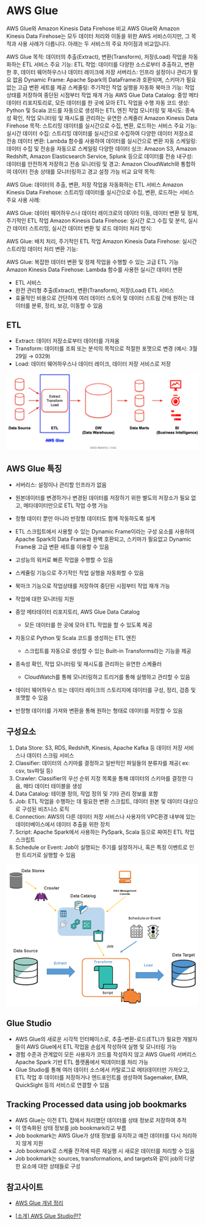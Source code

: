 # AWS Glue


AWS Glue와 Amazon Kinesis Data Firehose 비교
AWS Glue와 Amazon Kinesis Data Firehose는 모두 데이터 처리와 이동을 위한 AWS 서비스이지만, 그 목적과 사용 사례가 다릅니다. 아래는 두 서비스의 주요 차이점과 비교입니다.

AWS Glue
목적: 데이터의 추출(Extract), 변환(Transform), 저장(Load) 작업을 자동화하는 ETL 서비스
주요 기능:
ETL 작업: 데이터를 다양한 소스로부터 추출하고, 변환한 후, 데이터 웨어하우스나 데이터 레이크에 저장
서버리스: 인프라 설정이나 관리가 필요 없음
Dynamic Frame: Apache Spark의 DataFrame과 호환되며, 스키마가 필요 없는 고급 변환 세트를 제공
스케줄링: 주기적인 작업 실행을 자동화
북마크 기능: 작업 상태를 저장하여 중단된 시점부터 작업 재개 가능
AWS Glue Data Catalog: 중앙 메타데이터 리포지토리로, 모든 데이터를 한 곳에 모아 ETL 작업을 수행
자동 코드 생성: Python 및 Scala 코드를 자동으로 생성하는 ETL 엔진
작업 모니터링 및 재시도: 종속성 확인, 작업 모니터링 및 재시도를 관리하는 유연한 스케줄러
Amazon Kinesis Data Firehose
목적: 스트리밍 데이터를 실시간으로 수집, 변환, 로드하는 서비스
주요 기능:
실시간 데이터 수집: 스트리밍 데이터를 실시간으로 수집하여 다양한 데이터 저장소로 전송
데이터 변환: Lambda 함수를 사용하여 데이터를 실시간으로 변환
자동 스케일링: 데이터 수집 및 전송을 자동으로 스케일링
다양한 데이터 싱크: Amazon S3, Amazon Redshift, Amazon Elasticsearch Service, Splunk 등으로 데이터를 전송
내구성: 데이터를 안전하게 저장하고 전송
모니터링 및 경고: Amazon CloudWatch와 통합하여 데이터 전송 상태를 모니터링하고 경고 설정 가능
비교 요약
목적:

AWS Glue: 데이터의 추출, 변환, 저장 작업을 자동화하는 ETL 서비스
Amazon Kinesis Data Firehose: 스트리밍 데이터를 실시간으로 수집, 변환, 로드하는 서비스
주요 사용 사례:

AWS Glue: 데이터 웨어하우스나 데이터 레이크로의 데이터 이동, 데이터 변환 및 정제, 주기적인 ETL 작업
Amazon Kinesis Data Firehose: 실시간 로그 수집 및 분석, 실시간 데이터 스트리밍, 실시간 데이터 변환 및 로드
데이터 처리 방식:

AWS Glue: 배치 처리, 주기적인 ETL 작업
Amazon Kinesis Data Firehose: 실시간 스트리밍 데이터 처리
변환 기능:

AWS Glue: 복잡한 데이터 변환 및 정제 작업을 수행할 수 있는 고급 ETL 기능
Amazon Kinesis Data Firehose: Lambda 함수를 사용한 실시간 데이터 변환

- ETL 서비스
- 완전 관리형 추출(Extract), 변환(Transform), 저장(Load) ETL 서비스
- 효율적인 비용으로 간단하게 여러 데이터 스토어 및 데이터 스트림 간에 원하는 데이터를 분류, 정리, 보강, 이동할 수 있음

## ETL
- Extract: 데이터 저장소로부터 데이터를 가져옴
- Transform: 데이터를 조회 또는 분석의 목적으로 적절한 포맷으로 변경 (예시: 3월 29일 → 0329)
- Load: 데이터 웨어하우스나 데이터 레이크, 데이터 저장 서비스로 저장

![alt text](../../images/cloud/glue.png)

## AWS Glue 특징

- 서버리스: 설정이나 관리할 인프라가 없음
- 원본데이터를 변경하거나 변경된 데이터를 저장하기 위한 별도의 저장소가 필요 없고, 메타데이터만으로 ETL 작업 수행 가능
- 정형 데이터 뿐만 아니라 반정형 데이터도 함께 작동하도록 설계
- ETL 스크립트에서 사용할 수 있는 Dynamic Frame이라는 구성 요소를 사용하여 Apache Spark의 Data Frame과 완벽 호환되고, 스키마가 필요없고 Dynamic Frame용 고급 변환 세트를 이용할 수 있음
- 고성능의 워커로 빠른 작업을 수행할 수 있음
- 스케쥴링 기능으로 주기적인 작업 실행을 자동화할 수 있음
- 북마크 기능으로 작업상태를 저장하여 중단된 시점부터 작업 재개 가능
- 작업에 대한 모니터링 지원

- 중앙 메타데이터 리포지토리, AWS Glue Data Catalog
    - 모든 데이터를 한 곳에 모아 ETL 작업을 할 수 있도록 제공
- 자동으로 Python 및 Scala 코드를 생성하는 ETL 엔진
    - 스크립트를 자동으로 생성할 수 있는 Built-in Transforms라는 기능을 제공
- 종속성 확인, 작업 모니터링 및 재시도를 관리하는 유연한 스케쥴러
    - CloudWatch를 통해 모니터링하고 트리거를 통해 실행하고 관리할 수 있음
- 데이터 웨어하우스 또는 데이터 레이크의 스토리지에 데이터를 구성, 정리, 검증 및 포맷할 수 있음
- 반정형 데이터를 가져와 변환을 통해 원하는 형태로 데이터를 저장할 수 있음

## 구성요소
1. Data Store: S3, RDS, Redshift, Kinesis, Apache Kafka 등 데이터 저장 서비스나 데이터 스크림 서비스
2. Classifier: 데이터의 스키마를 결정하고 일반적인 파일들의 분류자를 제공( ex: csv, tsv파일 등)
3. Crawler: Classifier의 우선 순위 지정 목록을 통해 데이터의 스키마를 결정한 다음, 메타 데이터 테이블을 생성
4. Data Catalog: 테이블 정의, 작업 정의 및 기타 관리 정보를 포함
5. Job: ETL 작업을 수행하는 데 필요한 변환 스크립트, 데이터 원본 및 데이터 대상으로 구성된 비즈니스 로직
6. Connection: AWS의 다른 데이터 저장 서비스나 사용자의 VPC환경 내부에 있는 데이터베이스에서 데이터 추출을 위한 장치
 7. Script: Apache Spark에서 사용하는 PySpark, Scala 등으로 짜여진 ETL 작업 스크립트
 8. Schedule or Event: Job이 실행되는 주기를 설정하거나, 혹은 특정 이벤트로 인한 트리거로 실행할 수 있음

<p align="center">
    <img src="../../images/cloud/glue_system.png">
</p>

## Glue Studio
- AWS Glue의 새로운 시각적 인터페이스로, 추출-변환-로드(ETL)가 필요한 개발자들이 AWS Glue에서 ETL 작업을 손쉽게 작성하여 실행 및 모니터링 가능
- 경험 수준과 관계없이 모든 사용자가 코드를 작성하지 않고 AWS Glue의 서버리스 Apache Spark 기반 ETL 플랫폼에서 빅데이터를 처리 가능
- Glue Studio를 통해 여러 데이터 소스에서 카탈로그로 메타데이터만 가져오고, ETL 작업 후 데이터를 저장하거나 엔드포인트를 생성하여 Sagemaker, EMR, QuickSight 등의 서비스로 연결할 수 있음

## Tracking Processed data using job bookmarks
- AWS Glue는 이전 ETL 잡에서 처리했던 데이터를 상태 정보로 저장하여 추적
- 이 영속화된 상태 정보를 job bookmark라고 부름
- Job bookmark는 AWS Glue가 상태 정보를 유지하고 예전 데이터를 다시 처리하지 않게 지원
- Job bookmark로 스케쥴 잔격에 따른 재실행 시 새로운 데이터를 처리할 수 있음
- Job bookmark는 sources, transformations, and targets와 같이 job의 다양한 요소에 대한 상태들로 구성

## 참고사이트
- [AWS Glue 개념 정리](https://jaynamm.tistory.com/entry/AWS-Glue-%EA%B0%9C%EB%85%90-%EC%A0%95%EB%A6%AC)

- [[소개] AWS Glue Studio란?](https://tech.cloud.nongshim.co.kr/2021/08/19/__trashed/)